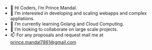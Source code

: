 - 👋 Hi Coders, I’m Prince Mandal.
- 👀 I’m interested in developing and scaling webapps and complex appliations.
- 🌱 I’m currently learning Golang and Cloud Computing.
- 💞️ I’m looking to collaborate on large scale projects.
- 📫 For any proposals and request mail me at prince.mandal7861@gmail.com

<!---
prince7861/prince7861 is a ✨ special ✨ repository because its `README.md` (this file) appears on your GitHub profile.
You can click the Preview link to take a look at your changes.
--->
